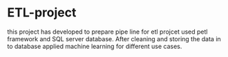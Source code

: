 # ETL-project
this project has developed to prepare pipe line for etl projcet used petl framework and SQL server database.
After cleaning and storing the data in to database applied machine learning for different use cases.
